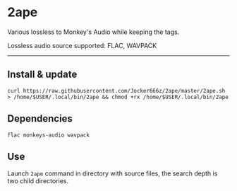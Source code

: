# 2ape

Various lossless to Monkey's Audio while keeping the tags.

Lossless audio source supported: FLAC, WAVPACK

--------------------------------------------------------------------------------------------------
## Install & update
`curl https://raw.githubusercontent.com/Jocker666z/2ape/master/2ape.sh > /home/$USER/.local/bin/2ape && chmod +rx /home/$USER/.local/bin/2ape`

## Dependencies
`flac monkeys-audio wavpack`

## Use
Launch `2ape` command in directory with source files, the search depth is two child directories.
